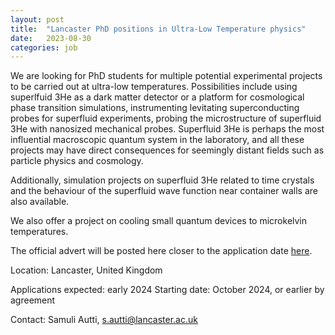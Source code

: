 ```yaml
---
layout: post
title:  "Lancaster PhD positions in Ultra-Low Temperature physics"
date:   2023-08-30
categories: job
---
```

We are looking for PhD students for multiple potential experimental projects to be carried out at ultra-low temperatures. Possibilities include using superlfuid 3He as a dark matter detector or a platform for 
cosmological phase transition simulations, instrumenting levitating superconducting probes for superfluid experiments, probing the microstructure of superfluid 3He with nanosized mechanical probes.
Superfluid 3He is perhaps the most influential macroscopic quantum system in the laboratory, and all these projects may have direct consequences for seemingly distant fields such as particle physics and cosmology.

Additionally, simulation projects on superfluid 3He related to time crystals and the behaviour of the superfluid wave function near container walls are also available. 

We also offer a project on cooling small quantum devices to microkelvin temperatures.
 
The official advert will be posted here closer to the application date <a href="https://www.lancaster.ac.uk/physics/research/experimental-condensed-matter/low-temperature-physics/"> here</a>.


Location: Lancaster, United Kingdom 

Applications expected: early 2024
Starting date: October 2024, or earlier by agreement 

Contact: Samuli Autti, s.autti@lancaster.ac.uk 
